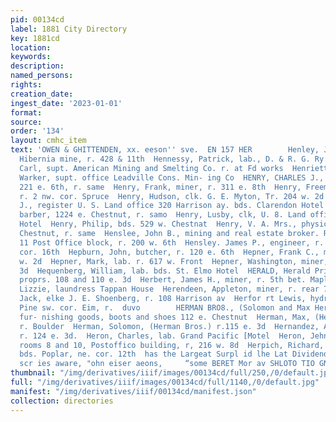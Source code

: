 ```yaml
---
pid: 00134cd
label: 1881 City Directory
key: 1881cd
location: 
keywords: 
description: 
named_persons: 
rights: 
creation_date: 
ingest_date: '2023-01-01'
format: 
source: 
order: '134'
layout: cmhc_item
text: 'OWEN & GHITTENDEN, xx. eeson'' sve.  EN 157 HER        Henley, James H., supt.
  Hibernia mine, r. 428 & 11th  Hennessy, Patrick, lab., D. & R. G. Ry.  Henrich,
  Carl, supt. American Mining and Smelting Co. r. at Fd works  Henriett Mine, O. H.
  Warker, supt. office Leadville Cons. Min- ing Co  HENRY, CHARLES J., building material
  221 e. 6th, r. same  Henry, Frank, miner, r. 311 e. 8th  Henry, Freeman, painter,
  r. 2 nw. cor. Spruce  Henry, Hudson, clk. G. E. Myton, Tr. 204 w. 2d  Henry, John
  J., register U. S. Land office 320 Harrison ay. bds. Clarendon Hotel  Henry, Joseph,
  barber, 1224 e. Chestnut, r. samo  Henry, Lusby, clk, U. 8. Land office, bds. Clarendon
  Hotel  Henry, Philip, bds. 529 w. Chestnat  Henry, V. A. Mrs., physician, 606 w.
  Chestnut, r. same  Henslee, John B., mining and real estate broker. Rooms 9 and
  11 Post Office block, r. 200 w. 6th  Hensley. James P., engineer, r. Ten Mile rd.
  cor. 16th  Hepburn, John, butcher, r. 120 e. 6th  Hepner, Frank C., miner, r. 824
  w. 2d  Hepner, Mark, lab. r. 617 w. Front  Hepner, Washington, miner, r, 115 e.
  3d  Hequenberg, William, lab. bds. St. Elmo Hotel  HERALD, Herald Printing Co.,
  proprs. 108 and 110 e. 3d  Herbert, James H., miner, r. 5th bet. Maple and James  Hereford,
  Lizzie, laundress Tappan House  Herendeen, Appleton, miner, r. rear 709 e. 5th  Herff,
  Jack, elke J. E. Shoenberg, r. 108 Harrison av  Herfor rt Lewis, hydrant water ‘wagons,
  Pine sw. cor. Eim, r.  duvo        HERMAN BRO8., (Solomon and Max Herman) clothing,
  fur- nishing goods, boots and shoes 112 e. Chestnut  Herman, Max, (Herman Bros.)
  r. Boulder  Herman, Solomon, (Herman Bros.) r.115 e. 3d  Hernandez, Anthony, tailor,
  r. 124 e. 3d.  Heron, Charles, lab. Grand Pacific [Motel  Heron, Jehn FL, physician
  rooms 8 and 10, Postoffico building, r, 216 w. 8d  Herpich, Richard, machinist,
  bds. Poplar, ne. cor. 12th  has the Largeat Surpl id lhe Lat Dividends of The Northwestern
  scr ies aware, "ohn eiser aeons,     “some BERET Mor av SHLOTO TIO GNV SL '
thumbnail: "/img/derivatives/iiif/images/00134cd/full/250,/0/default.jpg"
full: "/img/derivatives/iiif/images/00134cd/full/1140,/0/default.jpg"
manifest: "/img/derivatives/iiif/00134cd/manifest.json"
collection: directories
---
```

